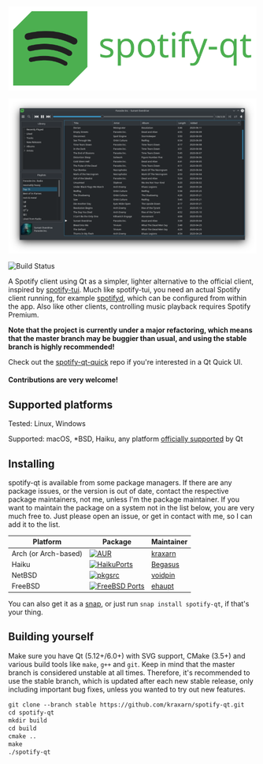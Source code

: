 <p align="center">
    <img src=".github/img/logo.svg"/>
</p>

![spotify-qt with breeze dark](.github/img/spotify-qt.png)

![Build Status](https://github.com/kraxarn/spotify-qt/workflows/CMake/badge.svg)

A Spotify client using Qt as a simpler, lighter alternative to the official client, inspired by [spotify-tui](https://github.com/Rigellute/spotify-tui).
Much like spotify-tui, you need an actual Spotify client running, for example [spotifyd](https://github.com/Spotifyd/spotifyd), which can be configured from within the app. Also like other clients, controlling music playback requires Spotify Premium.

**Note that the project is currently under a major refactoring, which means that the 
master branch may be buggier than usual, and using the stable branch is highly recommended!**

Check out the [spotify-qt-quick](https://github.com/kraxarn/spotify-qt-quick) repo if you're interested in a Qt Quick UI.

#### Contributions are very welcome!

## Supported platforms
Tested: Linux, Windows

Supported: macOS, *BSD, Haiku, any platform [officially supported](https://en.wikipedia.org/wiki/List_of_platforms_supported_by_Qt) by Qt

## Installing
spotify-qt is available from some package managers. If there are any package issues, or the version is out of date, contact the respective package maintainers, not me, unless I'm the package maintainer.
If you want to maintain the package on a system not in the list below, you are very much free to. Just please open an issue, or get in contact with me, so I can add it to the list.

| Platform | Package | Maintainer |
| -------- | ------- | ---------- |
| Arch (or Arch-based) | [![AUR](https://repology.org/badge/version-for-repo/aur/spotify-qt.svg?header=AUR)](https://aur.archlinux.org/packages/spotify-qt) | [kraxarn](https://github.com/kraxarn) |
| Haiku | [![HaikuPorts](https://repology.org/badge/version-for-repo/haikuports_master/spotify-qt.svg?header=HaikuPorts)](https://github.com/haikuports/haikuports/tree/master/media-sound/spotify_qt) | [Begasus](https://github.com/Begasus) |
| NetBSD | [![pkgsrc](https://repology.org/badge/version-for-repo/pkgsrc_current/spotify-qt.svg?header=pkgsrc)](https://pkgsrc.se/audio/spotify-qt) | [voidpin](https://github.com/voidpin) |
| FreeBSD | [![FreeBSD Ports](https://repology.org/badge/version-for-repo/freebsd/spotify-qt.svg?header=FreeBSD%20Ports)](https://www.freshports.org/audio/spotify-qt) | [ehaupt](https://github.com/ehaupt) |

You can also get it as a [snap](https://snapcraft.io/spotify-qt), or just run `snap install spotify-qt`, if that's your thing.

## Building yourself
Make sure you have Qt (5.12+/6.0+) with SVG support, CMake (3.5+) and various build tools like 
`make`, `g++` and `git`. Keep in mind that the master branch is considered unstable at all times.
Therefore, it's recommended to use the stable branch, which is updated after each new stable release,
only including important bug fixes, unless you wanted to try out new features.
```
git clone --branch stable https://github.com/kraxarn/spotify-qt.git
cd spotify-qt
mkdir build
cd build
cmake ..
make
./spotify-qt
```
